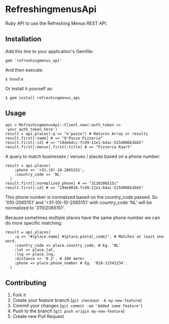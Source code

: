 # RefreshingmenusApi

Ruby API to use the Refreshing Menus REST API.

## Installation

Add this line to your application's Gemfile:

    gem 'refreshingmenus_api'

And then execute:

    $ bundle

Or install it yourself as:

    $ gem install refreshingmenus_api

## Usage

    api = RefreshingmenusApi::Client.new(:auth_token => 'your_auth_token_here')
    result = api.places(:q => "o'pazzo") # Returns Array or results
    result.first[:name] # => "O'Pazzo Pizzeria"
    result.first[:id] # => "194ebdcc-fcd9-11e1-b4ac-5254006b3bb5"
    result.first[:menus].first[:title] # => "Pizzeria Kaart" 

A query to match businesses / venues / places based on a phone number:

    result = api.places(
        :phone => '+31-(0)-10-2065151',
        :country_code => 'NL'
      )
    result.first[:normalized_phone] # => "31102065151"
    result.first[:id] # => "194e9016-fcd9-11e1-b4ac-5254006b3bb5"

This phone number is normalized based on the country_code passed. So '010-2065151' and '+31-(0)-10-2065151' with country_code 'NL' will be normalized to '31102065151'.

Because sometimes multiple places have the same phone number we can do more specific matching:

    result = api.places(
        :q => "#{place.name} #{place.postal_code}", # Matches at least one word.
        :country_code => place.country_code, # Eg. 'NL'
        :lat => place.lat,
        :lng => place.lng,
        :distance => '0.2', # 200 meter
        :phone => place.phone_number # Eg. '010-12341234'. 
      )

## Contributing

1. Fork it
2. Create your feature branch (`git checkout -b my-new-feature`)
3. Commit your changes (`git commit -am 'Added some feature'`)
4. Push to the branch (`git push origin my-new-feature`)
5. Create new Pull Request
